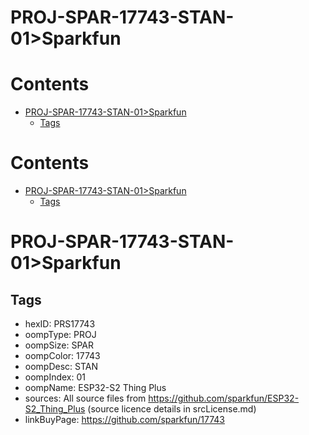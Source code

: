 
PROJ-SPAR-17743-STAN-01>Sparkfun
================================

Contents
========

* [PROJ-SPAR-17743-STAN-01>Sparkfun](#proj-spar-17743-stan-01sparkfun)
	* [Tags](#tags)

Contents
========

* [PROJ-SPAR-17743-STAN-01>Sparkfun](#proj-spar-17743-stan-01sparkfun)
	* [Tags](#tags)

# PROJ-SPAR-17743-STAN-01>Sparkfun

## Tags

- hexID: PRS17743
- oompType: PROJ
- oompSize: SPAR
- oompColor: 17743
- oompDesc: STAN
- oompIndex: 01
- oompName: ESP32-S2 Thing Plus
- sources: All source files from https://github.com/sparkfun/ESP32-S2_Thing_Plus (source licence details in srcLicense.md)
- linkBuyPage: https://github.com/sparkfun/17743
